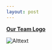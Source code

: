 ```yaml
---
layout: post
---
```


[**Our Team Logo**]()

![Alttext](https://www.redduckpost.com/wp-content/uploads/2016/08/c09-885x664.jpg)
